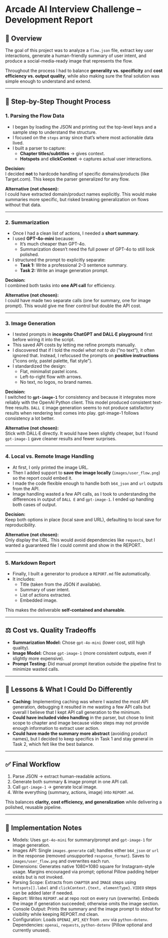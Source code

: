 # Arcade AI Interview Challenge – Development Report

## 📝 Overview
The goal of this project was to analyze a `flow.json` file, extract key user interactions, generate a human-friendly summary of user intent, and produce a social-media-ready image that represents the flow.  

Throughout the process I had to balance **generality vs. specificity** and **cost efficiency vs. output quality**, while also making sure the final solution was simple enough to understand and extend.

---

## 🔑 Step-by-Step Thought Process

### 1. Parsing the Flow Data
- I began by loading the JSON and printing out the top-level keys and a sample step to understand the structure.
- I focused on the `steps` array since that’s where most actionable data lived.
- I built a parser to capture:
  - **Chapter titles/subtitles** → gives context.
  - **Hotspots** and **clickContext** → captures actual user interactions.

**Decision:**  
I decided **not** to hardcode handling of specific domains/products (like Target.com). This keeps the parser generalized for any flow.

**Alternative (not chosen):**  
I could have extracted domain/product names explicitly. This would make summaries more specific, but risked breaking generalization on flows without that data.

---

### 2. Summarization
- Once I had a clean list of actions, I needed a **short summary**.  
- I used **GPT-4o-mini** because:
  - It’s much cheaper than GPT-4o.
  - Summarization doesn’t need the full power of GPT-4o to still look polished.
- I structured the prompt to explicitly separate:
  - **Task 1:** Write a professional 2–3 sentence summary.
  - **Task 2:** Write an image generation prompt.

**Decision:**  
I combined both tasks into **one API call** for efficiency.

**Alternative (not chosen):**  
I could have made two separate calls (one for summary, one for image prompt). This would give me finer control but double the API cost.

---

### 3. Image Generation
- I tested prompts in **incognito ChatGPT and DALL·E playground** first before wiring it into the script.  
- This saved API costs by letting me refine prompts manually.
- I discovered that if I told the model *what not to do* (“no text”), it often ignored that. Instead, I refocused the prompts on **positive instructions** (“icons only, pastel palette, flat style”).
- I standardized the design:
  - Flat, minimalist pastel icons.
  - Left-to-right flow with arrows.
  - No text, no logos, no brand names.

**Decision:**  
I switched to **`gpt-image-1`** for consistency and because it integrates more reliably with the OpenAI Python client. This model produced consistent text-free results. `DALL E` image generation seems to not produce satisfactory results when rendering text comes into play. gpt-image-1 follows consistency a lot better.

**Alternative (not chosen):**  
Stick with DALL·E directly. It would have been slightly cheaper, but I found `gpt-image-1` gave cleaner results and fewer surprises.

---

### 4. Local vs. Remote Image Handling
- At first, I only printed the image URL.  
- Then I added support to **save the image locally** (`images/user_flow.png`) so the report could embed it.
- I made the code flexible enough to handle both `b64_json` and `url` outputs from the API.
- Image handling wasted a few API calls, as I took to understanding the differences in output of `DALL E` and `gpt-image-1`. I ended up handling both cases of output.

**Decision:**  
Keep both options in place (local save and URL), defaulting to local save for reproducibility.

**Alternative (not chosen):**  
Only display the URL. This would avoid dependencies like `requests`, but I wanted a guaranteed file I could commit and show in the REPORT.

---

### 5. Markdown Report
- Finally, I built a generator to produce a `REPORT.md` file automatically.  
- It includes:
  - Title (taken from the JSON if available).
  - Summary of user intent.
  - List of actions extracted.
  - Embedded image.

This makes the deliverable **self-contained and shareable**.

---

## ⚖️ Cost vs. Quality Tradeoffs

- **Summarization Model:** Chose `gpt-4o-mini` (lower cost, still high quality).  
- **Image Model:** Chose `gpt-image-1` (more consistent outputs, even if slightly more expensive).  
- **Prompt Testing:** Did manual prompt iteration outside the pipeline first to minimize wasted calls.  

---

## 📌 Lessons & What I Could Do Differently
- **Caching**: Implementing caching was where I wasted the most API generation, debugging it resulted in me wasting a few API calls but overall I believe that I kept API call generation to the minimum.  
- **Could have included video handling** in the parser, but chose to limit scope to chapter and image because video steps may not provide enough information to extract user action.  
- **Could have made the summary more abstract** (avoiding product names), but I decided to keep specifics in Task 1 and stay general in Task 2, which felt like the best balance.

---

## ✅ Final Workflow
1. Parse JSON → extract human-readable actions.  
2. Generate both summary & image prompt in one API call.  
3. Call `gpt-image-1` → generate local image.  
4. Write everything (summary, actions, image) into `REPORT.md`.  

This balances **clarity, cost efficiency, and generalization** while delivering a polished, reusable pipeline.

---

## 🧩 Implementation Notes

- Models: Uses `gpt-4o-mini` for summary/prompt and `gpt-image-1` for image generation.
- Images API: Single `images.generate` call; handles either `b64_json` or `url` in the response (removed unsupported `response_format`). Saves to `images/user_flow.png` and overwrites each run.
- Dimensions: Generates native 1080×1080 square for Instagram-style usage. Margins encouraged via prompt; optional Pillow padding helper exists but is not invoked.
- Parsing Scope: Extracts from `CHAPTER` and `IMAGE` steps using `hotspots[].label` and `clickContext.{text, elementType}`. `VIDEO` steps can be added later if needed.
- Report: Writes `REPORT.md` at repo root on every run (overwrite). Embeds the image if generation succeeded; otherwise omits the image section.
- Console Output: Prints the summary and the image prompt to stdout for visibility while keeping REPORT.md clean.
- Configuration: Loads `OPENAI_API_KEY` from `.env` via `python-dotenv`. Dependencies: `openai`, `requests`, `python-dotenv` (Pillow optional and currently unused).

